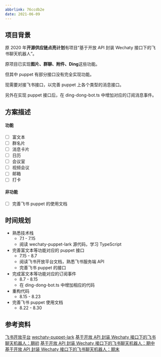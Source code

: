 ```yaml
---
abbrlink: 76ccdb2e
date: 2021-06-09
---
```

## 项目背景

原 2020 年**开源供应链点亮计划**有项目“基于开放 API 封装 Wechaty 接口下的飞书聊天机器人”。

原项目已实现**图片、群聊、附件、Ding**这些功能。

但其中 puppet 有部分接口没有完全实现功能。

现需要对接飞书接口，以完善 puppet 上各个类型的消息接口。

另外在实现 puppet 接口后，在 ding-dong-bot.ts 中增加对应的订阅消息事件。

## 方案描述

#### 功能

- [ ] 富文本
- [ ] 群名片
- [ ] 消息卡片
- [ ] 日历
- [ ] 会议室
- [ ] 视频会议
- [ ] 邮箱
- [ ] 打卡

#### 非功能

- [ ] 完善飞书 puppet 的使用文档

## 时间规划

- 熟悉技术栈
  - 7.1 - 7.15
  - 阅读 wechaty-puppet-lark 源代码，学习 TypeScript
- 完善富文本等功能对应的 puppet 接口
  - 7.15 - 8.7
  - 阅读飞书开放平台文档，熟悉飞书服务端 API
  - 完善飞书 puppet 的接口
- 完成富文本等功能对应的订阅事件
  - 8.7 - 8.15
  - 在 ding-dong-bot.ts 中增加相应的代码
- 重构代码
  - 8.15 - 8.23
- 完善飞书 puppet 使用文档
  - 8.22 - 8.30

## 参考资料

[飞书开放平台](https://open.feishu.cn/document/)
[wechaty-puppet-lark](https://github.com/wechaty/wechaty-puppet-lark)
[基于开放 API 封装 Wechaty 接口下的飞书聊天机器人：期初](https://wechaty.js.org/2020/07/29/wechaty-puppet-lark-plan-blog/)
[基于开放 API 封装 Wechaty 接口下的飞书聊天机器人：期中](https://wechaty.js.org/2020/08/19/wechaty-puppet-lark-mid-term-blog/)
[基于开放 API 封装 Wechaty 接口下的飞书聊天机器人：期末](https://wechaty.js.org/2020/09/30/wechaty-puppet-lark-final-blog/)
